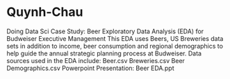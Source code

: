 # Quynh-Chau
Doing Data Sci 
Case Study:  Beer Exploratory Data Analysis (EDA) for Budweiser Executive Management
This EDA uses Beers, US Breweries data sets in addition to income, beer consumption and regional demographics to help guide the annual strategic planning process at Budweiser.
Data sources used in the EDA include:
   Beer.csv
   Breweries.csv
   Beer Demographics.csv
Powerpoint Presentation: Beer EDA.ppt
